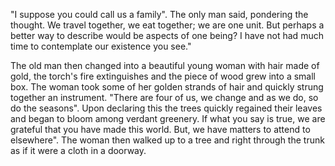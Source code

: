 "I suppose you could call us a family". The only man said, pondering the thought. We travel together, we eat together; we are one unit. But perhaps a better way to describe would be aspects of one being? I have not had much time to contemplate our existence you see."  


The old man then changed into a beautiful young woman with hair made of gold, the torch's fire extinguishes and the piece of wood grew into a small box. The woman took some of her golden strands of hair and quickly strung together an instrument. "There are four of us, we change and as we do, so do the seasons". Upon declaring this the trees quickly regained their leaves and began to bloom among verdant greenery. If what you say is true, we are grateful that you have made this world. But, we have matters to attend to elsewhere". The woman then walked up to a tree and right through the trunk as if it were a cloth in a doorway.
